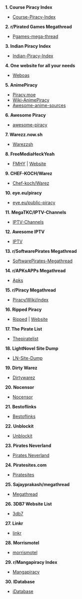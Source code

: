 **1. Course Piracy Index**
* [Course-Piracy-Index](https://github.com/ItIsMeCall911/Course-Piracy-Index)

**2. r/Pirated Games Megathread**
* [Pgames-mega-thread](https://rentry.org/pgames-mega-thread)

**3. Indian Piracy Index**
* [Indian-Piracy-Index](https://github.com/anymeofu/Indian-Piracy-Index)

**4. One website for all your needs**
* [Weboas](https://weboas.is/)

**5. AnimePiracy**

* [Piracy.moe](https://piracy.moe/)
* [Wiki-AnimePiracy](https://wiki.piracy.moe/)
* [Awesome-anime-sources](https://github.com/anshumanv/awesome-anime-sources)

**6. Awesome Piracy**
* [awesome-piracy](https://github.com/Igglybuff/awesome-piracy/)

**7. Warezz.now.sh**
* [Warezzsh](https://piracy.vercel.app/)

**8. FreeMediaHeckYeah**
* [FMHY](https://www.reddit.com/r/FREEMEDIAHECKYEAH/wiki/index) | [Website](https://fmhy.tk/)

**9. CHEF-KOCH/Warez**
* [Chef-koch/Warez](https://libraries.io/github/CHEF-KOCH/Warez)

**10. eye.eu/piracy**
* [eye.eu/public-piracy](https://the-eye.eu/public/Piracy/)

**11. MegaTKC/IPTV-Channels**
* [IPTV-Channels](https://github.com/MegaTKC/IPTV-Channels)

**12. Awesome IPTV**
* [IPTV](https://github.com/iptv-org/iptv)

**13. r/SoftwarePirates Megathread**
* [SoftwarePirates-Megathread](https://rentry.org/SoftwarePirates-Megathread)

**14. r/APKsAPPs Megathread**
* [Apks](https://apks.me)

**15. r/Piracy Megathread**
* [Piracy/Wiki/index](https://www.reddit.com/r/Piracy/wiki/index)

**16. Ripped Piracy**
* [Ripped](https://github.com/rippedpiracy/docs) | [Website](https://ripped.guidehttps://ripped.guide)

**17. The Pirate List**
* [Thepiratelist](https://thepiratelist.com/)

**18. LightNovel Site Dump**
* [LN-Site-Dump](https://docs.google.com/spreadsheets/d/1KGPLcSikfMgjtL7u8e2eiMQwDIgoAefOZsVrEzN9MQw/htmlview)

**19. Dirty Warez**
* [Dirtywarez](https://dirtywarez.org/)

**20. Nocensor**
* [Nocensor](https://nocensor.biz/)

**21. Bestoflinks**
* [Bestoflinks](http://bestoflinks.synology.me/)

**22. Unblockit**
* [Unblockit](https://unblockit.bz/)

**23. Pirates Neverland**
* [Pirates Neverland](http://www.neverland.ws/index.html)

**24. Piratesites.com**
* [Piratesites](https://web.archive.org/web/20200317192929/https://piratesites.com/)

**25. Sajayprakash/megathread**
* [Megathread](https://github.com/sajayprakash/megathread)

**26. 3DB7 Website List**
* [3db7](https://3db7.xyz/stream/website)

**27. Linkr**
* [linkr](https://www.linkr.top/)

**28. Morrismotel**
* [morrismotel](https://morrismotel.com/)

**29. r/Mangapiracy Index**
* [Mangapiracy](https://www.reddit.com/r/mangapiracy/about/)

**30. IDatabase**
* [iDatabase](https://telegra.ph/Resources-11-28)

